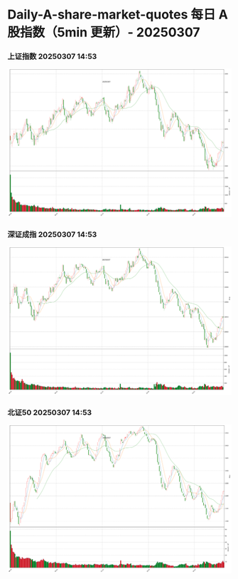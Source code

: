 
# Daily-A-share-market-quotes 每日 A 股指数（5min 更新）- 20250307

### 上证指数 20250307 14:53
![](./fig/2025/3/20250307-sh000001.png)

### 深证成指 20250307 14:53
![](./fig/2025/3/20250307-sz399001.png)

### 北证50 20250307 14:53
![](./fig/2025/3/20250307-bj899050.png)
